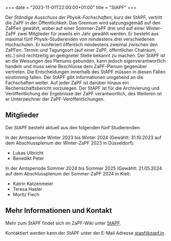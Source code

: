 +++
date = "2023-11-01T22:00:00+01:00"
title = "StAPF"
+++

Der *Ständige Ausschuss der Physik-Fachschaften*, kurz der StAPF, vertritt die ZaPF in der Öffentlichkeit. Das Gremium wird satzungsgemäß auf den ZaPFen gewählt, wobei auf einer Sommer-ZaPF drei und auf einer Winter-ZaPF zwei Mitglieder für jeweils ein Jahr gewählt werden. Er besteht aus maximal fünf Physik-Studierenden von mindestens drei verschiedenen Hochschulen. Er konferiert öffentlich mindestens zweimal zwischen den ZaPFen. Termin und Tagungsort (auf einer ZaPF, öffentlicher Chatraum, etc.) sind rechtzeitig an geeigneter Stelle bekannt zu machen. Der StAPF ist an die Weisungen des Plenums gebunden, kann jedoch eigenverantwortlich handeln und muss seine Beschlüsse dem ZaPF-Plenum gegenüber vertreten. Die Entscheidungen innerhalb des StAPF müssen in diesen Fällen einstimmig fallen. Der StAPF gibt Informationen umgehend an die Fachschaften weiter. Auf jeder ZaPF ist darüber hinaus ein Rechenschaftsbericht vorzulegen. Der StAPF ist für die Archivierung und Veröffentlichung der Ergebnisse der ZaPF verantwortlich, des Weiteren ist er Unterzeichner der ZaPF-Veröffentlichungen.

## Mitglieder

Der StAPF besteht aktuell aus den folgenden fünf Studierenden:

In der Amtsperiode Winter 2023 bis Winter 2024 (Gewählt: 31.10.2023 auf dem Abschlussplenum der Winter-ZaPF 2023 in Düsseldorf):

- Lukas Ulbricht
- Benedikt Peter

In der Amtsperiode Sommer 2024 bis Sommer 2025 (Gewählt: 21.05.2024 auf dem Abschlussplenum der Sommer-ZaPF 2024 in Kiel):

- Katrin Katzenmeier
- Teresa Hasler
- Moritz Fiech


## Mehr Informationen und Kontakt

Mehr zum StAPF findet sich im ZaPF-Wiki unter [StAPF](https://zapf.wiki/StAPF).

Kontaktiert werden kann der StAPF unter der E-Mail Adresse [stapf@zapf.in](mailto:stapf@zapf.in).
